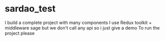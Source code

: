 # sardao_test

I build a complete project with many components
I use Redux toolkit + middleware sage but we don't call any api so i just give a demo
To run the project please